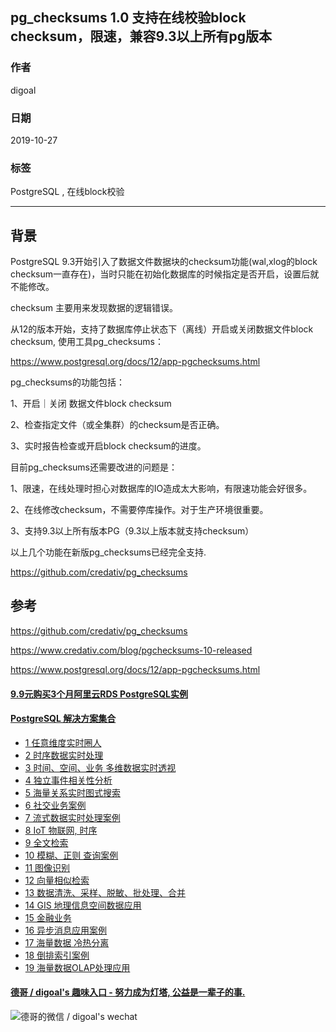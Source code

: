 ## pg_checksums 1.0 支持在线校验block checksum，限速，兼容9.3以上所有pg版本    
                                                                             
### 作者                                    
digoal                                                                             
                                                                             
### 日期                                                                             
2019-10-27                                                                          
                                                                             
### 标签                                                                             
PostgreSQL , 在线block校验       
                                                                             
----                                                                             
                                                                             
## 背景       
PostgreSQL 9.3开始引入了数据文件数据块的checksum功能(wal,xlog的block checksum一直存在)，当时只能在初始化数据库的时候指定是否开启，设置后就不能修改。  
  
checksum 主要用来发现数据的逻辑错误。  
  
从12的版本开始，支持了数据库停止状态下（离线）开启或关闭数据文件block checksum, 使用工具pg_checksums：   
  
https://www.postgresql.org/docs/12/app-pgchecksums.html  
  
pg_checksums的功能包括：  
  
1、开启｜关闭 数据文件block checksum  
  
2、检查指定文件（或全集群）的checksum是否正确。  
  
3、实时报告检查或开启block checksum的进度。  
  
目前pg_checksums还需要改进的问题是：  
  
1、限速，在线处理时担心对数据库的IO造成太大影响，有限速功能会好很多。  
  
2、在线修改checksum，不需要停库操作。对于生产环境很重要。  
  
3、支持9.3以上所有版本PG（9.3以上版本就支持checksum）  
  
以上几个功能在新版pg_checksums已经完全支持.  
  
https://github.com/credativ/pg_checksums  
    
## 参考    
https://github.com/credativ/pg_checksums  
  
https://www.credativ.com/blog/pgchecksums-10-released  
  
https://www.postgresql.org/docs/12/app-pgchecksums.html  
    
  
  
  
  
  
  
  
  
  
  
  
  
  
  
  
  
  
  
  
  
  
  
  
  
  
  
  
  
  
  
  
  
  
  
  
  
  
#### [9.9元购买3个月阿里云RDS PostgreSQL实例](https://www.aliyun.com/database/postgresqlactivity "57258f76c37864c6e6d23383d05714ea")
  
  
#### [PostgreSQL 解决方案集合](https://yq.aliyun.com/topic/118 "40cff096e9ed7122c512b35d8561d9c8")
- [1 任意维度实时圈人](https://yq.aliyun.com/topic/118 "40cff096e9ed7122c512b35d8561d9c8")
- [2 时序数据实时处理](https://yq.aliyun.com/topic/118 "40cff096e9ed7122c512b35d8561d9c8")
- [3 时间、空间、业务 多维数据实时透视](https://yq.aliyun.com/topic/118 "40cff096e9ed7122c512b35d8561d9c8")
- [4 独立事件相关性分析](https://yq.aliyun.com/topic/118 "40cff096e9ed7122c512b35d8561d9c8")
- [5 海量关系实时图式搜索](https://yq.aliyun.com/topic/118 "40cff096e9ed7122c512b35d8561d9c8")
- [6 社交业务案例](https://yq.aliyun.com/topic/118 "40cff096e9ed7122c512b35d8561d9c8")
- [7 流式数据实时处理案例](https://yq.aliyun.com/topic/118 "40cff096e9ed7122c512b35d8561d9c8")
- [8 IoT 物联网, 时序](https://yq.aliyun.com/topic/118 "40cff096e9ed7122c512b35d8561d9c8")
- [9 全文检索](https://yq.aliyun.com/topic/118 "40cff096e9ed7122c512b35d8561d9c8")
- [10 模糊、正则 查询案例](https://yq.aliyun.com/topic/118 "40cff096e9ed7122c512b35d8561d9c8")
- [11 图像识别](https://yq.aliyun.com/topic/118 "40cff096e9ed7122c512b35d8561d9c8")
- [12 向量相似检索](https://yq.aliyun.com/topic/118 "40cff096e9ed7122c512b35d8561d9c8")
- [13 数据清洗、采样、脱敏、批处理、合并](https://yq.aliyun.com/topic/118 "40cff096e9ed7122c512b35d8561d9c8")
- [14 GIS 地理信息空间数据应用](https://yq.aliyun.com/topic/118 "40cff096e9ed7122c512b35d8561d9c8")
- [15 金融业务](https://yq.aliyun.com/topic/118 "40cff096e9ed7122c512b35d8561d9c8")
- [16 异步消息应用案例](https://yq.aliyun.com/topic/118 "40cff096e9ed7122c512b35d8561d9c8")
- [17 海量数据 冷热分离](https://yq.aliyun.com/topic/118 "40cff096e9ed7122c512b35d8561d9c8")
- [18 倒排索引案例](https://yq.aliyun.com/topic/118 "40cff096e9ed7122c512b35d8561d9c8")
- [19 海量数据OLAP处理应用](https://yq.aliyun.com/topic/118 "40cff096e9ed7122c512b35d8561d9c8")
  
  
#### [德哥 / digoal's 趣味入口 - 努力成为灯塔, 公益是一辈子的事.](https://github.com/digoal/blog/blob/master/README.md "22709685feb7cab07d30f30387f0a9ae")
  
  
![德哥的微信 / digoal's wechat](../pic/digoal_weixin.jpg "f7ad92eeba24523fd47a6e1a0e691b59")
  
